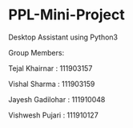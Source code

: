 # PPL-Mini-Project

Desktop Assistant using Python3

Group Members:

Tejal Khairnar : 111903157

Vishal Sharma : 111903159

Jayesh Gadilohar : 111910048

Vishwesh Pujari : 111910127
